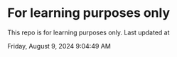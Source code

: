 # For learning purposes only
This repo is for learning purposes only.
Last updated at

Friday, August 9, 2024 9:04:49 AM

